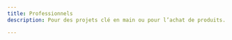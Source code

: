 ```yaml
---
title: Professionnels
description: Pour des projets clé en main ou pour l’achat de produits. 

---
```

